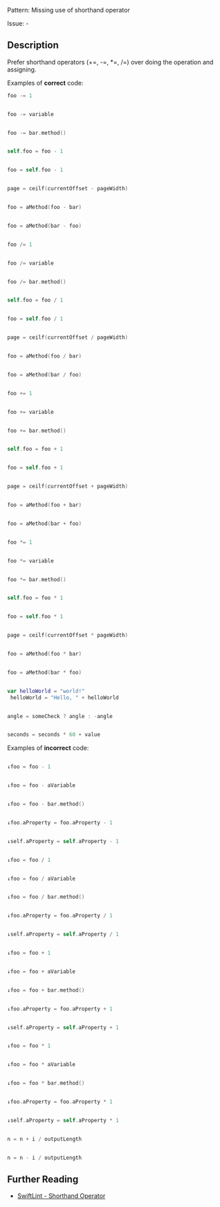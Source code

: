 Pattern: Missing use of shorthand operator

Issue: -

## Description

Prefer shorthand operators (+=, -=, *=, /=) over doing the operation and assigning.

Examples of **correct** code:
```swift
foo -= 1


foo -= variable


foo -= bar.method()


self.foo = foo - 1


foo = self.foo - 1


page = ceilf(currentOffset - pageWidth)


foo = aMethod(foo - bar)


foo = aMethod(bar - foo)


foo /= 1


foo /= variable


foo /= bar.method()


self.foo = foo / 1


foo = self.foo / 1


page = ceilf(currentOffset / pageWidth)


foo = aMethod(foo / bar)


foo = aMethod(bar / foo)


foo += 1


foo += variable


foo += bar.method()


self.foo = foo + 1


foo = self.foo + 1


page = ceilf(currentOffset + pageWidth)


foo = aMethod(foo + bar)


foo = aMethod(bar + foo)


foo *= 1


foo *= variable


foo *= bar.method()


self.foo = foo * 1


foo = self.foo * 1


page = ceilf(currentOffset * pageWidth)


foo = aMethod(foo * bar)


foo = aMethod(bar * foo)


var helloWorld = "world!"
 helloWorld = "Hello, " + helloWorld


angle = someCheck ? angle : -angle


seconds = seconds * 60 + value

```
Examples of **incorrect** code:
```swift

↓foo = foo - 1


↓foo = foo - aVariable


↓foo = foo - bar.method()


↓foo.aProperty = foo.aProperty - 1


↓self.aProperty = self.aProperty - 1


↓foo = foo / 1


↓foo = foo / aVariable


↓foo = foo / bar.method()


↓foo.aProperty = foo.aProperty / 1


↓self.aProperty = self.aProperty / 1


↓foo = foo + 1


↓foo = foo + aVariable


↓foo = foo + bar.method()


↓foo.aProperty = foo.aProperty + 1


↓self.aProperty = self.aProperty + 1


↓foo = foo * 1


↓foo = foo * aVariable


↓foo = foo * bar.method()


↓foo.aProperty = foo.aProperty * 1


↓self.aProperty = self.aProperty * 1


n = n + i / outputLength


n = n - i / outputLength

```

## Further Reading

* [SwiftLint - Shorthand Operator](https://realm.github.io/SwiftLint/shorthand_operator.html)